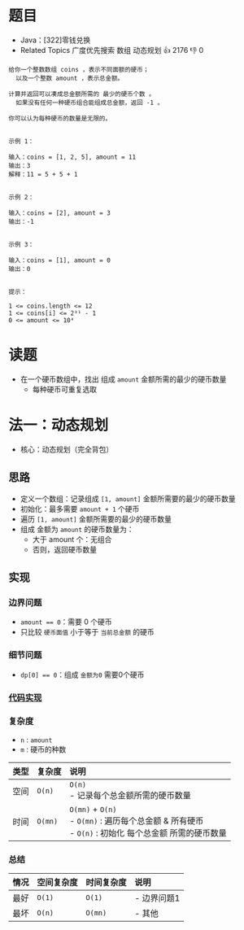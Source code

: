 # 题目

- Java：[322]零钱兑换
- Related Topics 广度优先搜索 数组 动态规划 👍 2176 👎 0

```text
给你一个整数数组 coins ，表示不同面额的硬币；
  以及一个整数 amount ，表示总金额。 

计算并返回可以凑成总金额所需的 最少的硬币个数 。
  如果没有任何一种硬币组合能组成总金额，返回 -1 。 

你可以认为每种硬币的数量是无限的。 


示例 1： 

输入：coins = [1, 2, 5], amount = 11
输出：3 
解释：11 = 5 + 5 + 1 


示例 2： 

输入：coins = [2], amount = 3
输出：-1 


示例 3： 

输入：coins = [1], amount = 0
输出：0


提示： 

1 <= coins.length <= 12 
1 <= coins[i] <= 2³¹ - 1 
0 <= amount <= 10⁴ 
```

# 读题

- 在一个硬币数组中，找出 组成 `amount` 金额所需的最少的硬币数量
  - 每种硬币可重复选取

# 法一：动态规划

- 核心：动态规划（完全背包）

## 思路

- 定义一个数组：记录组成 `[1, amount]` 金额所需要的最少的硬币数量
- 初始化：最多需要 `amount + 1` 个硬币
- 遍历 `[1, amount]` 金额所需要的最少的硬币数量
- 组成 金额为 `amount` 的硬币数量为：
  - 大于 amount 个：无组合
  - 否则，返回硬币数量

## 实现

### 边界问题

- `amount == 0`：需要 0 个硬币
- 只比较 `硬币面值` 小于等于 `当前总金额` 的硬币

### 细节问题

- `dp[0] == 0`：组成 `金额为0` 需要0个硬币

### [代码实现](Demo01.java)

### 复杂度

- `n` : `amount`
- `m` : 硬币的种数

类型 | 复杂度 | 说明
:--- |:--- |:---
空间 | `O(n)` | `O(n)` </br> - 记录每个总金额所需的硬币数量
时间 | `O(mn)` | `O(mn)` + `O(n)` </br> - `O(mn)` : 遍历每个总金额 & 所有硬币 </br> - `O(n)` : 初始化 每个总金额 所需的硬币数量

### 总结

情况 | 空间复杂度 | 时间复杂度 | 说明
:--- |:--- |:--- |:---
最好 | `O(1)` | `O(1)` | - 边界问题1
最坏 | `O(n)` | `O(mn)` | - 其他

